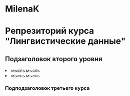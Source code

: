 # MilenaK

<h1>  Репрезиторий курса "Лингвистические данные" </h1>

<h2> Подзаголовок второго уровня </h2>

<u1> 
  <li> мысль мысль
  <li> мысль мысль 
</u2>
    <h3> Подподзаголовок третьего курса </h3>
